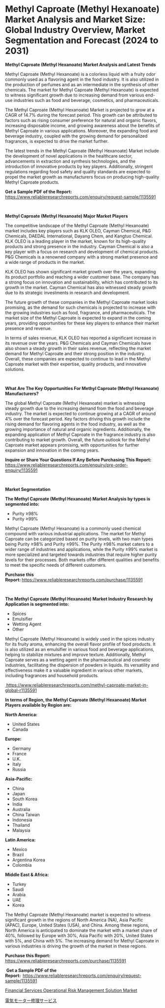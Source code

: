 <p><h1>Methyl Caproate (Methyl Hexanoate) Market Analysis and Market Size: Global Industry Overview, Market Segmentation and Forecast (2024 to 2031)</h1></p><p><strong>Methyl Caproate (Methyl Hexanoate) Market Analysis and Latest Trends</strong></p>
<p><p>Methyl Caproate (Methyl Hexanoate) is a colorless liquid with a fruity odor commonly used as a flavoring agent in the food industry. It is also utilized in the production of perfumes and as an intermediate in the synthesis of other chemicals. The market for Methyl Caproate (Methyl Hexanoate) is expected to witness significant growth due to increasing demand from various end-use industries such as food and beverage, cosmetics, and pharmaceuticals. </p><p>The Methyl Caproate (Methyl Hexanoate) Market is projected to grow at a CAGR of 14.7% during the forecast period. This growth can be attributed to factors such as rising consumer preference for natural and organic flavors, increasing disposable income, and growing awareness about the benefits of Methyl Caproate in various applications. Moreover, the expanding food and beverage industry, coupled with the growing demand for personalized fragrances, is expected to drive the market further.</p><p>The latest trends in the Methyl Caproate (Methyl Hexanoate) Market include the development of novel applications in the healthcare sector, advancements in extraction and synthesis technologies, and the introduction of innovative products by key players. Additionally, stringent regulations regarding food safety and quality standards are expected to propel the market growth as manufacturers focus on producing high-quality Methyl Caproate products.</p></p>
<p><strong>Get a Sample PDF of the Report:&nbsp;</strong> <a href="https://www.reliableresearchreports.com/enquiry/request-sample/1135591">https://www.reliableresearchreports.com/enquiry/request-sample/1135591</a></p>
<p>&nbsp;</p>
<p><strong>Methyl Caproate (Methyl Hexanoate) Major Market Players</strong></p>
<p><p>The competitive landscape of the Methyl Caproate (Methyl Hexanoate) market includes key players such as KLK OLEO, Cayman Chemical, P&G Chemicals, DAEDAL International, Dayang Chem, and Kangtuo Chemical. KLK OLEO is a leading player in the market, known for its high-quality products and strong presence in the industry. Cayman Chemical is also a key player with a focus on research and development of chemical products. P&G Chemicals is a renowned company with a strong market presence and a wide range of products in the market.</p><p>KLK OLEO has shown significant market growth over the years, expanding its product portfolio and reaching a wider customer base. The company has a strong focus on innovation and sustainability, which has contributed to its growth in the market. Cayman Chemical has also witnessed steady growth due to its strategic investments in research and development.</p><p>The future growth of these companies in the Methyl Caproate market looks promising, as the demand for such chemicals is projected to increase with the growing industries such as food, fragrance, and pharmaceuticals. The market size of the Methyl Caproate is expected to expand in the coming years, providing opportunities for these key players to enhance their market presence and revenue.</p><p>In terms of sales revenue, KLK OLEO has reported a significant increase in its revenue over the years. P&G Chemicals and Cayman Chemicals have also shown a steady growth in their sales revenue, reflecting the market demand for Methyl Caproate and their strong position in the industry. Overall, these companies are expected to continue to lead in the Methyl Caproate market with their expertise, quality products, and innovative solutions.</p></p>
<p>&nbsp;</p>
<p><strong>What Are The Key Opportunities For Methyl Caproate (Methyl Hexanoate) Manufacturers?</strong></p>
<p><p>The global Methyl Caproate (Methyl Hexanoate) market is witnessing steady growth due to the increasing demand from the food and beverage industry. The market is expected to continue growing at a CAGR of around 4% over the forecast period. Key factors driving this growth include the rising demand for flavoring agents in the food industry, as well as the growing importance of natural and organic ingredients. Additionally, the expanding application of Methyl Caproate in the fragrance industry is also contributing to market growth. Overall, the future outlook for the Methyl Caproate market appears promising, with opportunities for further expansion and innovation in the coming years.</p></p>
<p><strong>Inquire or Share Your Questions If Any Before Purchasing This Report:</strong> <a href="https://www.reliableresearchreports.com/enquiry/pre-order-enquiry/1135591">https://www.reliableresearchreports.com/enquiry/pre-order-enquiry/1135591</a></p>
<p>&nbsp;</p>
<p><strong>Market Segmentation</strong></p>
<p><strong>The Methyl Caproate (Methyl Hexanoate) Market Analysis by types is segmented into:</strong></p>
<p><ul><li>Purity ≥98%</li><li>Purity ≥99%</li></ul></p>
<p><p>Methyl Caproate (Methyl Hexanoate) is a commonly used chemical compound with various industrial applications. The market for Methyl Caproate can be categorized based on purity levels, with two main types being Purity ≥98% and Purity ≥99%. The Purity ≥98% market caters to a wider range of industries and applications, while the Purity ≥99% market is more specialized and targeted towards industries that require higher purity levels for their processes. Both markets offer different qualities and benefits to meet the specific needs of different customers.</p></p>
<p><strong>Purchase this Report:&nbsp;</strong><a href="https://www.reliableresearchreports.com/purchase/1135591">https://www.reliableresearchreports.com/purchase/1135591</a></p>
<p>&nbsp;</p>
<p><strong>The Methyl Caproate (Methyl Hexanoate) Market Industry Research by Application is segmented into:</strong></p>
<p><ul><li>Spices</li><li>Emulsifier</li><li>Wetting Agent</li><li>Other</li></ul></p>
<p><p>Methyl Caproate (Methyl Hexanoate) is widely used in the spices industry for its fruity aroma, enhancing the overall flavor profile of food products. It is also utilized as an emulsifier in various food and beverage applications, helping to stabilize mixtures and improve texture. Additionally, Methyl Caproate serves as a wetting agent in the pharmaceutical and cosmetic industries, facilitating the dispersion of powders in liquids. Its versatility and effectiveness make it a valuable ingredient in various other markets, including fragrances and household products.</p></p>
<p><a href="https://www.reliableresearchreports.com/methyl-caproate-market-in-global-r1135591">&nbsp;https://www.reliableresearchreports.com/methyl-caproate-market-in-global-r1135591</a></p>
<p><strong>In terms of Region, the Methyl Caproate (Methyl Hexanoate) Market Players available by Region are:</strong></p>
<p>
    <p> <strong> North America: </strong>
        <ul>
            <li>United States</li>
            <li>Canada</li>
        </ul>
        </p> 
    <p> <strong> Europe: </strong>
        <ul>
            <li>Germany</li>
            <li>France</li>
            <li>U.K.</li>
            <li>Italy</li>
            <li>Russia</li>
        </ul>
        </p> 
    <p> <strong> Asia-Pacific: </strong>
        <ul>
            <li>China</li>
            <li>Japan</li>
            <li>South Korea</li>
            <li>India</li>
            <li>Australia</li>
            <li>China Taiwan</li>
            <li>Indonesia</li>
            <li>Thailand</li>
            <li>Malaysia</li>
        </ul>
        </p> 
    <p> <strong> Latin America: </strong>
        <ul>
            <li>Mexico</li>
            <li>Brazil</li>
            <li>Argentina Korea</li>
            <li>Colombia</li>
        </ul>
        </p> 
    <p> <strong> Middle East & Africa: </strong>
        <ul>
            <li>Turkey</li>
            <li>Saudi</li>
            <li>Arabia</li>
            <li>UAE</li>
            <li>Korea</li>
        </ul>
    </p>
    </p>
<p><p>The Methyl Caproate (Methyl Hexanoate) market is expected to witness significant growth in the regions of North America (NA), Asia Pacific (APAC), Europe, United States (USA), and China. Among these regions, North America is anticipated to dominate the market with a market share of 40%, followed by Europe with 30%, Asia Pacific with 20%, United States with 5%, and China with 5%. The increasing demand for Methyl Caproate in various industries is driving the growth of the market in these regions.</p></p>
<p><strong>Purchase this Report: </strong><a href="https://www.reliableresearchreports.com/purchase/1135591">https://www.reliableresearchreports.com/purchase/1135591</a></p>
<p>&nbsp;<strong>Get a Sample PDF of the Report:&nbsp;&nbsp;</strong><a href="https://www.reliableresearchreports.com/enquiry/request-sample/1135591">https://www.reliableresearchreports.com/enquiry/request-sample/1135591</a></p>
<p><strong></strong></p>
<p><p><a href="https://issuu.com/reportprime-2/docs/financial-services-operational-risk-management-sol">Financial Services Operational Risk Management Solution Market</a></p><p><a href="https://github.com/ihabdkwlxs948/Market-Research-Report-List-3/blob/main/5987792182222.md">電気モーター修理サービス</a></p></p>